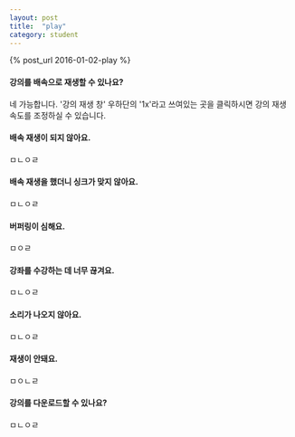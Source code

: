 ```yaml
---
layout: post
title:  "play"
category: student
---
```

{% post_url 2016-01-02-play %}

#### 강의를 배속으로 재생할 수 있나요?
네 가능합니다.
'강의 재생 창' 우하단의 '1x'라고 쓰여있는 곳을 클릭하시면 강의 재생 속도를 조정하실 수 있습니다.

#### 배속 재생이 되지 않아요.
ㅁㄴㅇㄹ

#### 배속 재생을 했더니 싱크가 맞지 않아요.
ㅁㄴㅇㄹ

#### 버퍼링이 심해요.
ㅁㅇㄹ

#### 강좌를 수강하는 데 너무 끊겨요.
ㅁㄴㅇㄹ

#### 소리가 나오지 않아요.
ㅁㄴㅇㄹ

#### 재생이 안돼요.
ㅁㅇㄴㄹ

#### 강의를 다운로드할 수 있나요?
ㅁㄴㅇㄹ
